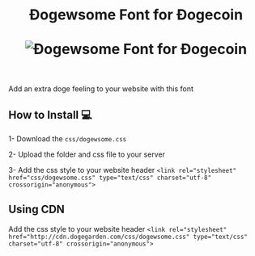 <h1 align="center">
Ðogewsome Font for Ðogecoin
<br><br>
<img src="https://dogegarden.com/img/dogewsome.png" alt="Ðogewsome Font for Ðogecoin" />
<br><br>
</h1>

Add an extra doge feeling to your website with this font

## How to Install 💻

1- Download the ```css/dogewsome.css```

2- Upload the folder and css file to your server

3- Add the css style to your website header ```<link rel="stylesheet" href="css/dogewsome.css" type="text/css" charset="utf-8" crossorigin="anonymous">```

## Using CDN

Add the css style to your website header ```<link rel="stylesheet" href="http://cdn.dogegarden.com/css/dogewsome.css" type="text/css" charset="utf-8" crossorigin="anonymous">```
